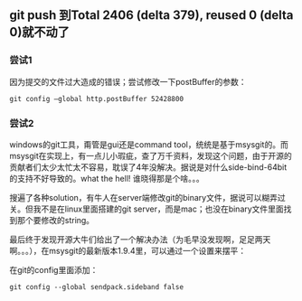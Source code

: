 ## git push 到Total 2406 (delta 379), reused 0 (delta 0)就不动了

### 尝试1
因为提交的文件过大造成的错误；尝试修改一下postBuffer的参数：
```
git config –global http.postBuffer 52428800
```

### 尝试2
windows的git工具，甭管是gui还是command tool，统统是基于msysgit的。而msysgit在实现上，有一点儿小瑕疵，查了万千资料，发现这个问题，由于开源的贡献者们太少太忙太不容易，耽误了4年没解决。据说是对什么side-bind-64bit的支持不好导致的。what the hell! 谁晓得那是个啥。。。

搜遍了各种solution，有牛人在server端修改git的binary文件，据说可以糊弄过关。但我不是在linux里面搭建的git server，而是mac；也没在binary文件里面找到那个要修改的string。

最后终于发现开源大牛们给出了一个解决办法（为毛早没发现啊，足足两天啊。。。），在msysgit的最新版本1.9.4里，可以通过一个设置来摆平：

在git的config里面添加：
```
git config --global sendpack.sideband false
```